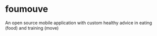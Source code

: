# foumouve
An open source mobile application with custom healthy advice in eating (food) and training (move)
